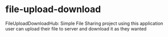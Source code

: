 # file-upload-download
FileUploadDownloadHub: Simple File Sharing project using this application user can upload their file to server and download it as they wanted
